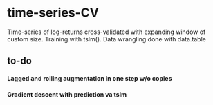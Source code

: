 # time-series-CV
Time-series of log-returns cross-validated  with expanding window of custom size. Training with tslm().
Data wrangling done with data.table

## to-do
#### Lagged and rolling augmentation in one step w/o copies
#### Gradient descent with prediction va tslm
   
